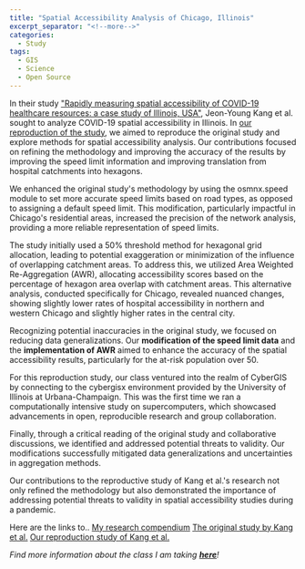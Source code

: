 ```yaml
---
title: "Spatial Accessibility Analysis of Chicago, Illinois"
excerpt_separator: "<!--more-->"
categories:
  - Study
tags:
  - GIS
  - Science
  - Open Source
---
```

In their study ["Rapidly measuring spatial accessibility of COVID-19 healthcare resources: a case study of Illinois, USA"](https://ij-healthgeographics.biomedcentral.com/articles/10.1186/s12942-020-00229-x), Jeon-Young Kang et al. sought to analyze COVID-19 spatial accessibility in Illinois. In [our reproduction of the study](https://katieheo.github.io/RPr-Kang-2020/), we aimed to reproduce the original study and explore methods for spatial accessibility analysis. Our contributions focused on refining the methodology and improving the accuracy of the results by improving the speed limit information and improving translation from hospital catchments into hexagons.

We enhanced the original study's methodology by using the osmnx.speed module to set more accurate speed limits based on road types, as opposed to assigning a default speed limit. This modification, particularly impactful in Chicago's residential areas, increased the precision of the network analysis, providing a more reliable representation of speed limits.

The study initially used a 50% threshold method for hexagonal grid allocation, leading to potential exaggeration or minimization of the influence of overlapping catchment areas. To address this, we utilized Area Weighted Re-Aggregation (AWR), allocating accessibility scores based on the percentage of hexagon area overlap with catchment areas. This alternative analysis, conducted specifically for Chicago, revealed nuanced changes, showing slightly lower rates of hospital accessibility in northern and western Chicago and slightly higher rates in the central city.

Recognizing potential inaccuracies in the original study, we focused on reducing data generalizations. Our **modification of the speed limit data** and the **implementation of AWR** aimed to enhance the accuracy of the spatial accessibility results, particularly for the at-risk population over 50.

For this reproduction study, our class ventured into the realm of CyberGIS by connecting to the cybergisx environment provided by the University of Illinois at Urbana-Champaign. This was the first time we ran a computationally intensive study on supercomputers, which showcased advancements in open, reproducible research and group collaboration.

Finally, through a critical reading of the original study and collaborative discussions, we identified and addressed potential threats to validity. Our modifications successfully mitigated data generalizations and uncertainties in aggregation methods.

Our contributions to the reproductive study of Kang et al.'s research not only refined the methodology but also demonstrated the importance of addressing potential threats to validity in spatial accessibility studies during a pandemic.

Here are the links to.. 
[My research compendium](https://github.com/katieheo/RPr-Kang-2020)
[The original study by Kang et al.](https://ij-healthgeographics.biomedcentral.com/articles/10.1186/s12942-020-00229-x)
[Our reproduction study of Kang et al.](https://katieheo.github.io/RPr-Kang-2020/)

*Find more information about the class I am taking [**here**](https://opengisci.github.io)!*

